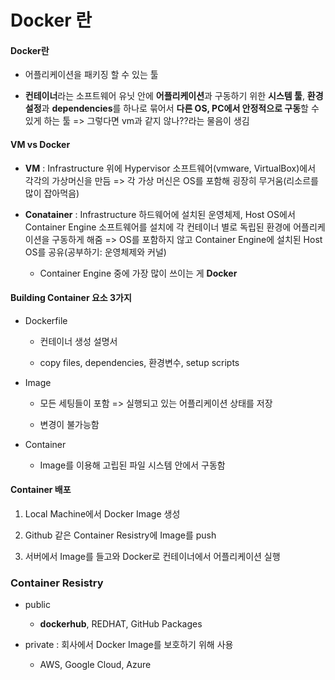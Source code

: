 # Docker 란

#### Docker란

- 어플리케이션을 패키징 할 수 있는 툴

- **컨테이너**라는 소프트웨어 유닛 안에 **어플리케이션**과 구동하기 위한 **시스템 툴**, **환경설정**과 **dependencies**를 하나로 묶어서 **다른 OS, PC에서 안정적으로 구동**할 수 있게 하는 툴 => 그렇다면 vm과 같지 않나??라는 물음이 생김

#### VM vs Docker

- **VM** : Infrastructure 위에 Hypervisor 소프트웨어(vmware, VirtualBox)에서 각각의 가상머신을 만듬 => 각 가상 머신은 OS를 포함해 굉장히 무거움(리소르를 많이 잡아먹음)

- **Conatainer** : Infrastructure 하드웨어에 설치된 운영체제, Host OS에서 Container Engine 소프트웨어를 설치에 각 컨테이너 별로 독립된 환경에 어플리케이션을 구동하게 해줌 => OS를 포함하지 않고 Container Engine에 설치된 Host OS를 공유(공부하기: 운영체제와 커널)
  
  - Container Engine 중에 가장 많이 쓰이는 게 **Docker**

#### Building Container 요소 3가지

- Dockerfile
  
  - 컨테이너 생성 설명서
  
  - copy files, dependencies, 환경변수, setup scripts

- Image
  
  - 모든 세팅들이 포함 => 실행되고 있는 어플리케이션 상태를 저장
  
  - 변경이 불가능함

- Container
  
  - Image를 이용해 고립된 파일 시스템 안에서 구동함

#### Container 배포

1. Local Machine에서 Docker Image 생성

2. Github 같은 Container Resistry에 Image를 push

3. 서버에서 Image를 들고와 Docker로 컨테이너에서 어플리케이션 실행

### Container Resistry

- public
  
  - **dockerhub**, REDHAT, GitHub Packages

- private : 회사에서 Docker Image를 보호하기 위해 사용
  
  - AWS, Google Cloud, Azure
